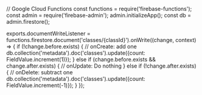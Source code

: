 // Google Cloud Functions
const functions = require('firebase-functions');
const admin = require('firebase-admin');
admin.initializeApp();
const db = admin.firestore();

exports.documentWriteListener = functions.firestore.document('classes/{classId}').onWrite((change, context) => 
{
  if (!change.before.exists) 
  {
    // onCreate: add one
    db.collection('metadata').doc('classes').update({count: FieldValue.increment(1)});
  } 
  else if (change.before.exists && change.after.exists) 
  {
    // onUpdate: Do nothing
  } 
  else if (!change.after.exists) 
  {
    // onDelete: subtract one
    db.collection('metadata').doc('classes').update({count: FieldValue.increment(-1)});
  }
});
